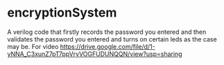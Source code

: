 # encryptionSystem
A verilog code that firstly records the password you entered and then validates the password you entered and turns on certain leds as the case may be.
For video https://drive.google.com/file/d/1-yNNA_C3xunZ7pT7ppVryVOGFUDUNQQN/view?usp=sharing
